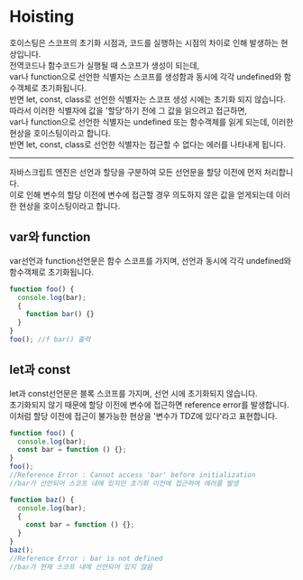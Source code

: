 # Hoisting

호이스팅은 스코프의 초기화 시점과, 코드를 실행하는 시점의 차이로 인해 발생하는 현상입니다.  
전역코드나 함수코드가 실행될 때 스코프가 생성이 되는데,  
var나 function으로 선언한 식별자는 스코프를 생성함과 동시에 각각 undefined와 함수객체로 초기화됩니다.  
반면 let, const, class로 선언한 식별자는 스코프 생성 시에는 초기화 되지 않습니다.  
따라서 이러한 식별자에 값을 '할당'하기 전에 그 값을 읽으려고 접근하면,  
var나 function으로 선언한 식별자는 undefined 또는 함수객체를 읽게 되는데, 이러한 현상을 호이스팅이라고 합니다.  
반면 let, const, class로 선언한 식별자는 접근할 수 없다는 에러를 나타내게 됩니다.

---

자바스크립트 엔진은 선언과 할당을 구분하여 모든 선언문을 할당 이전에 먼저 처리합니다.  
이로 인해 변수의 할당 이전에 변수에 접근할 경우 의도하지 않은 값을 얻게되는데 이러한 현상을 호이스팅이라고 합니다.

## var와 function

var선언과 function선언문은 함수 스코프를 가지며, 선언과 동시에 각각 undefined와 함수객체로 초기화됩니다.

```javascript
function foo() {
  console.log(bar);
  {
    function bar() {}
  }
}
foo(); //f bar() 출력
```

## let과 const

let과 const선언문은 블록 스코프를 가지며, 선언 시에 초기화되지 않습니다.  
초기화되지 않기 때문에 할당 이전에 변수에 접근하면 reference error를 발생합니다.  
이처럼 할당 이전에 접근이 불가능한 현상을 '변수가 TDZ에 있다'라고 표현합니다.

```javascript
function foo() {
  console.log(bar);
  const bar = function () {};
}
foo();
//Reference Error : Cannot access 'bar' before initialization
//bar가 선언되어 스코프 내에 있지만 초기화 이전에 접근하여 에러를 발생

function baz() {
  console.log(bar);
  {
    const bar = function () {};
  }
}
baz();
//Reference Error : bar is not defined
//bar가 현재 스코프 내에 선언되어 있지 않음
```
